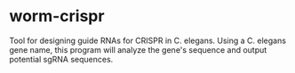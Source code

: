 # worm-crispr
Tool for designing guide RNAs for CRISPR in C. elegans. Using a C. elegans gene name, this program will analyze the gene's sequence and output potential sgRNA sequences.
